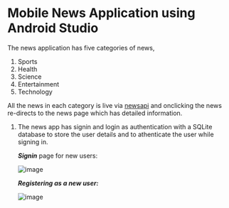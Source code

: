 # **Mobile News Application using Android Studio**

The news application has five categories of news,
1. Sports
2. Health
3. Science
4. Entertainment
5. Technology

All the news in each category is live via [newsapi](https://newsapi.org/) and onclicking the news re-directs to the news page which has detailed information.

1) The news app has signin and login as authentication with a SQLite database to store the user details and to athenticate the user while signing in.

      ***Signin*** page for new users:
      
      ![image](https://user-images.githubusercontent.com/68286374/183363476-9cbe7a88-e03a-406a-8462-c2fe339ee993.png)
      
      ***Registering as a new user:***
      
      ![image](https://user-images.githubusercontent.com/68286374/183363876-a831ca04-5882-433e-913b-03c9f59ef05b.png)


